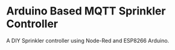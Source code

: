 # Arduino Based MQTT Sprinkler Controller
A DIY Sprinkler controller using Node-Red and ESP8266 Arduino.

